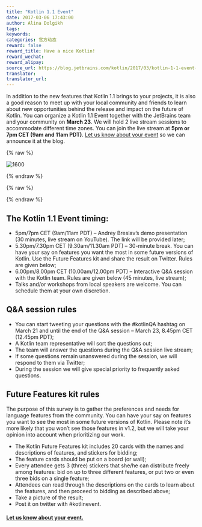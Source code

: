 ```yaml
---
title: "Kotlin 1.1 Event"
date: 2017-03-06 17:43:00
author: Alina Dolgikh
tags:
keywords:
categories: 官方动态
reward: false
reward_title: Have a nice Kotlin!
reward_wechat:
reward_alipay:
source_url: https://blog.jetbrains.com/kotlin/2017/03/kotlin-1-1-event-2/
translator:
translator_url:
---
```


In addition to the new features that Kotlin 1.1 brings to your projects, it is also a good reason to meet up with your local community and friends to learn about new opportunities behind the release and impact on the future of Kotlin.
You can organize a Kotlin 1.1 Event together with the JetBrains team and your community on <strong>March 23</strong>. We will hold 2 live stream sessions to accommodate different time zones. You can join the live stream at <strong>5pm or 7pm CET (9am and 11am PDT)</strong>. [Let us know about your event](https://docs.google.com/forms/d/e/1FAIpQLSf6iXcrIpaNIqeeUJI2L6pntS5yy_iI01PbrO9gTMmX0kg5Lw/viewform) so we can announce it at the blog.

{% raw %}
<p><img alt="1600" class="size-full wp-image-4739 aligncenter" data-recalc-dims="1" src="https://i1.wp.com/blog.jetbrains.com/kotlin/files/2017/03/1600.png?resize=640%2C320&amp;ssl=1"/></p>
{% endraw %}


{% raw %}
<p><span id="more-4726"></span></p>
{% endraw %}

## The Kotlin 1.1 Event timing:


* 5pm/7pm CET (9am/11am PDT) – Andrey Breslav’s demo presentation (30 minutes, live stream on YouTube). The link will be provided later;
* 5.30pm/7.30pm CET (9.30am/11.30am PDT) – 30-minute break. You can have your say on features you want the most in some future versions of Kotlin. Use the Future Features kit and share the result on Twitter. Rules are given below;
* 6.00pm/8.00pm CET (10.00am/12.00pm PDT) – Interactive Q&A session with the Kotlin team. Rules are given below (45 minutes, live stream);
* Talks and/or workshops from local speakers are welcome. You can schedule them at your own discretion.

## Q&A session rules


* You can start tweeting your questions with the #kotlinQA hashtag on March 21 and until the end of the Q&A session – March 23, 8.45pm CET (12.45pm PDT);
* A Kotlin team representative will sort the questions out;
* The team will answer the questions during the Q&A session live stream;
* If some questions remain unanswered during the session, we will respond to them via Twitter;
* During the session we will give special priority to frequently asked questions.

## Future Features kit rules

The purpose of this survey is to gather the preferences and needs for language features from the community. You can have your say on features you want to see the most in some future versions of Kotlin. Please note it’s more likely that you won’t see those features in v1.2, but we will take your opinion into account when prioritizing our work.

* The Kotlin Future Features kit includes 20 cards with the names and descriptions of features, and stickers for bidding;
* The feature cards should be put on a board (or wall);
* Every attendee gets 3 (three) stickers that she/he can distribute freely among features: bid on up to three different features, or put two or even three bids on a single feature;
* Attendees can read through the descriptions on the cards to learn about the features, and then proceed to bidding as described above;
* Take a picture of the result;
* Post it on twitter with #kotlinevent.

#### [Let us know about your event.](https://docs.google.com/forms/d/e/1FAIpQLSf6iXcrIpaNIqeeUJI2L6pntS5yy_iI01PbrO9gTMmX0kg5Lw/viewform) 